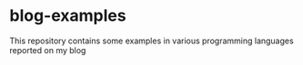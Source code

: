 # blog-examples
This repository contains some examples in various programming languages reported on my blog
